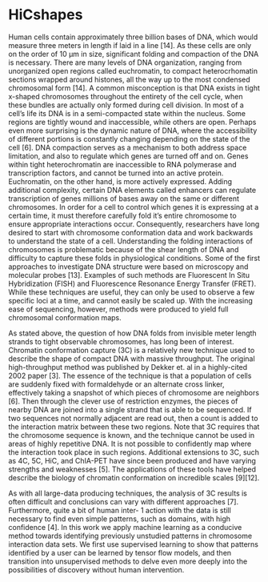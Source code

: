 # HiCshapes

Human cells contain approximately three billion bases of DNA, which would measure three
meters in length if laid in a line [14]. As these cells are only on the order of 10 µm in
size, significant folding and compaction of the DNA is necessary. There are many levels of
DNA organization, ranging from unorganized open regions called euchromatin, to compact
heterocrhomatin sections wrapped around histones, all the way up to the most condensed
chromosomal form [14]. A common misconception is that DNA exists in tight x-shaped
chromosomes throughout the entirety of the cell cycle, when these bundles are actually only
formed during cell division. In most of a cell’s life its DNA is in a semi-compacted state
within the nucleus. Some regions are tightly wound and inaccessible, while others are open.
Perhaps even more surprising is the dynamic nature of DNA, where the accessibility of different
portions is constantly changing depending on the state of the cell [6].
DNA compaction serves as a mechanism to both address space limitation, and also to regulate
which genes are turned off and on. Genes within tight heterochromatin are inaccessible
to RNA polymerase and transcription factors, and cannot be turned into an active protein.
Euchromatin, on the other hand, is more actively expressed. Adding additional complexity,
certain DNA elements called enhancers can regulate transcription of genes millions of bases
away on the same or different chromosomes. In order for a cell to control which genes it is
expressing at a certain time, it must therefore carefully fold it’s entire chromosome to ensure
appropriate interactions occur. Consequently, researchers have long desired to start with
chromosome conformation data and work backwards to understand the state of a cell.
Understanding the folding interactions of chromosomes is problematic because of the shear
length of DNA and difficulty to capture these folds in physiological conditions. Some of the
first approaches to investigate DNA structure were based on microscopy and molecular probes
[13]. Examples of such methods are Fluorescent In Situ Hybridization (FISH) and Fluorescence
Resonance Energy Transfer (FRET). While these techniques are useful, they can only
be used to observe a few specific loci at a time, and cannot easily be scaled up. With the
increasing ease of sequencing, however, methods were produced to yield full chromosomal
conformation maps.

As stated above, the question of how DNA folds from invisible meter length strands to tight
observable chromosomes, has long been of interest. Chromatin conformation capture (3C) is
a relatively new technique used to describe the shape of compact DNA with massive throughput.
The original high-throughput method was published by Dekker et. al in a highly-cited
2002 paper [3]. The essence of the technique is that a population of cells are suddenly fixed
with formaldehyde or an alternate cross linker, effectively taking a snapshot of which pieces of
chromosome are neighbors [6]. Then through the clever use of restriction enzymes, the pieces
of nearby DNA are joined into a single strand that is able to be sequenced. If two sequences
not normally adjacent are read out, then a count is added to the interaction matrix between
these two regions. Note that 3C requires that the chromosome sequence is known, and the
technique cannot be used in areas of highly repetitive DNA. It is not possible to confidently
map where the interaction took place in such regions. Additional extensions to 3C, such
as 4C, 5C, HiC, and ChIA-PET have since been produced and have varying strengths and
weaknesses [5]. The applications of these tools have helped describe the biology of chromatin
conformation on incredible scales [9][12].

As with all large-data producing techniques, the analysis of 3C results is often difficult and
conclusions can vary with different approaches [7]. Furthermore, quite a bit of human inter-
1
action with the data is still necessary to find even simple patterns, such as domains, with
high confidence [4]. In this work we apply machine learning as a conducive method towards
identifying previously unstudied patterns in chromosome interaction data sets. We first use
supervised learning to show that patterns identified by a user can be learned by tensor flow
models, and then transition into unsupervised methods to delve even more deeply into the
possibilities of discovery without human intervention.
